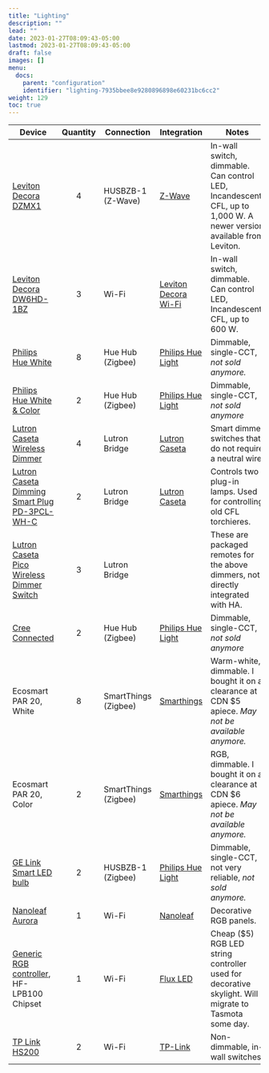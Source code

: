 ```yaml
---
title: "Lighting"
description: ""
lead: ""
date: 2023-01-27T08:09:43-05:00
lastmod: 2023-01-27T08:09:43-05:00
draft: false
images: []
menu:
  docs:
    parent: "configuration"
    identifier: "lighting-7935bbee8e9280896898e60231bc6cc2"
weight: 129
toc: true
---
```

| Device                                                       | Quantity | Connection           | Integration                                                  | Notes                                                        |
| ------------------------------------------------------------ | :------: | -------------------- | ------------------------------------------------------------ | ------------------------------------------------------------ |
| [Leviton Decora DZMX1 ](https://www.leviton.com/en/products/dzmx1-1lz) |    4     | HUSBZB-1 (Z-Wave)    | [Z-Wave](https://www.home-assistant.io/integrations/zwave/)  | In-wall switch, dimmable. Can control LED, Incandescent, CFL, up to 1,000 W. A newer version available from Leviton. |
| [Leviton Decora DW6HD-1BZ](https://www.leviton.com/en/products/dw6hd-1bz) |    3     | Wi-Fi                | [Leviton Decora Wi-Fi](https://www.home-assistant.io/integrations/decora_wifi/) | In-wall switch, dimmable. Can control LED, Incandescent, CFL, up to 600 W. |
| [Philips Hue White](https://amzn.to/2LaUFTd)                 |    8     | Hue Hub (Zigbee)     | [Philips Hue Light](https://www.home-assistant.io/components/light.hue/) | Dimmable, single-CCT, *not sold anymore.*                    |
| [Philips Hue White & Color](https://www.amazon.ca/Ambiance-Equivalent-Dimmable-Compatible-Assistant/dp/B01M9AU8MB/ref=sr_1_16?keywords=hue+hub&qid=1586691613&sr=8-16) |    2     | Hue Hub (Zigbee)     | [Philips Hue Light](https://www.home-assistant.io/components/light.hue/) | Dimmable, single-CCT, *not sold anymore*                     |
| [Lutron Caseta Wireless Dimmer](https://amzn.to/2KwDJWc)     |    4     | Lutron Bridge        | [Lutron Caseta](https://www.home-assistant.io/components/lutron_caseta/) | Smart dimmer switches that do not require a neutral wire     |
| [Lutron Caseta Dimming Smart Plug PD-3PCL-WH-C](http://www.lutron.com/TechnicalDocumentLibrary/369987_ENG.pdf) |    2     | Lutron Bridge        | [Lutron Caseta](https://www.home-assistant.io/components/lutron_caseta/) | Controls two plug-in lamps.  Used for controlling old CFL torchieres. |
| [Lutron Caseta Pico Wireless Dimmer Switch](https://amzn.to/2Etw0HP) |    3     | Lutron Bridge        |                                                              | These are packaged remotes for the above dimmers, not directly integrated with HA. |
| [Cree Connected](https://amzn.to/2IpKAnZ)                    |    2     | Hue Hub (Zigbee)     | [Philips Hue Light](https://www.home-assistant.io/components/light.hue/) | Dimmable, single-CCT, *not sold anymore*                     |
| Ecosmart PAR 20, White                                       |    8     | SmartThings (Zigbee) | [Smarthings](https://www.home-assistant.io/integrations/smartthings/) | Warm-white, dimmable. I bought it on a clearance at CDN $5 apiece.  *May not be available anymore.* |
| Ecosmart PAR 20, Color                                       |    2     | SmartThings (Zigbee) | [Smarthings](https://www.home-assistant.io/integrations/smartthings/) | RGB, dimmable. I bought it on a clearance at CDN $6 apiece.  *May not be available anymore.* |
| [GE Link Smart LED bulb](https://www.amazon.ca/GE-Wireless-Smart-PSB19-SW27-Equivalent/dp/B00NOL16K0) |    2     | HUSBZB-1 (Zigbee)    | [Philips Hue Light](https://www.home-assistant.io/components/light.hue/) | Dimmable, single-CCT, not very reliable, *not sold anymore.* |
| [Nanoleaf Aurora](https://nanoleaf.me/en/consumer-led-lighting/products/smarter-series/nanoleaf-light-panels-smarter-kit/) |    1     | Wi-Fi                | [Nanoleaf](https://www.home-assistant.io/integrations/nanoleaf/) | Decorative RGB panels.                                       |
| [Generic RGB controller](https://www.alibaba.com/product-detail/Mini-RGB-Wifi-Controller-for-LED_62261692811.html?spm=a2700.7724857.normalList.12.217949dfxfding&s=p&fullFirstScreen=true), HF-LPB100 Chipset |    1     | Wi-Fi                | [Flux LED](https://www.home-assistant.io/integrations/flux_led/) | Cheap ($5) RGB LED string controller used for decorative skylight.  Will migrate to Tasmota some day. |
| [TP Link HS200](https://www.tp-link.com/ca/home-networking/smart-plug/hs200/) |    2     | Wi-Fi                | [TP-Link](https://www.home-assistant.io/integrations/tplink/) | Non-dimmable, in-wall switches                               |
